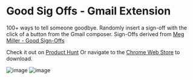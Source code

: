 # Good Sig Offs - Gmail Extension

100+ ways to tell someone goodbye.
Randomly insert a sign-off with the click of a button from the Gmail composer.
Sign-Offs derived from [Meg Miller - Good Sign-Offs](https://www.are.na/meg-miller/good-sign-offs)

Check it out on [Product Hunt](https://www.producthunt.com/posts/good-sign-offs-gmail-extension)
Or navigate to the [Chrome Web Store](https://chrome.google.com/webstore/detail/good-sign-offs-gmail-exte/cjnofdlhmemkhpblcjfebeifobamahle?ref=producthunt) to download.

![image](https://ph-files.imgix.net/c345c057-add9-4b3e-ae85-8a927f780916?auto=format&auto=compress&codec=mozjpeg&cs=strip&w=608&h=380&fit=max&dpr=2)
![image](https://ph-files.imgix.net/2e89ac3f-a85e-4922-8d73-bbeeca5a6195?auto=format&auto=compress&codec=mozjpeg&cs=strip&w=608&h=380&fit=max&dpr=2)
